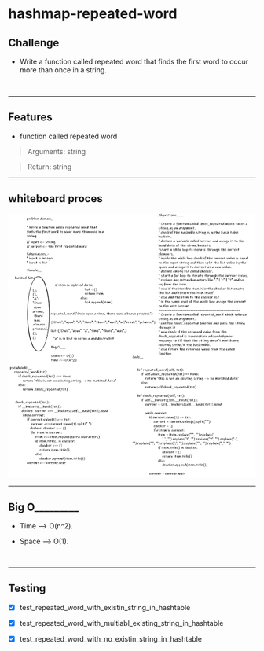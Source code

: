 # hashmap-repeated-word

## Challenge

- Write a function called repeated word that finds the first word to occur more than once in a string.

<br>

---

## Features

* function called repeated word

> Arguments: string

> Return: string

---

## whiteboard proces

![](repeated_word.png)

---

## Big O_________


- Time --> O(n^2).

- Space --> O(1).

<br>

---

## Testing

- [x] test_repeated_word_with_existin_string_in_hashtable
- [x] test_repeated_word_with_multiabl_existing_string_in_hashtable
- [x] test_repeated_word_with_no_existin_string_in_hashtable

